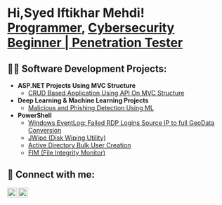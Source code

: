 <h1>Hi,Syed Iftikhar Mehdi! <br/><a href="https://github.com/SyedIftikharZaidi">Programmer</a>, <a href="https://www.linkedin.com/in/iftikharzaidi-4107b320/">Cybersecurity Beginner | Penetration Tester</a>

<h2>👨‍💻 Software Development Projects:</h2>

- <b>ASP.NET Projects Using MVC Structure</b>
  - [CRUD Based Application Using API On MVC Structure](https://github.com/SyedIftikharZaidi/Joyco-Project)
- <b>Deep Learning & Machine Learning Projects </b>
  - [Malicious and Phishing Detection Using ML](https://github.com/SyedIftikharZaidi/Malicious-And-Phishing-URL-Detection-using-ML)
- <b>PowerShell</b>
  - [Windows EventLog: Failed RDP Logins Source IP to full GeoData Conversion](https://github.com/joshmadakor1/Sentinel-Lab)
  - [JWipe (Disk Wiping Utility)](https://github.com/joshmadakor1/Jwipe.PowerShell)
  - [Active Directory Bulk User Creation](https://github.com/joshmadakor1/AD_PS)
  - [FIM (File Integrity Monitor)](https://github.com/joshmadakor1/PowerShell-Integrity-FIM)

<h2> 🤳 Connect with me:</h2>


[<img align="left" alt="JoshMadakor | Twitter" width="22px" src="https://cdn.jsdelivr.net/npm/simple-icons@v3/icons/twitter.svg" />][twitter]
[<img align="left" alt="JoshMadakor | LinkedIn" width="22px" src="https://cdn.jsdelivr.net/npm/simple-icons@v3/icons/linkedin.svg" />][linkedin]


[twitter]: https://twitter.com/SyedIftikharZa1

[linkedin]: https://www.linkedin.com/in/iftikharzaidi-4107b320/

<!--
**joshmadakor1/joshmadakor1** is a ✨ _special_ ✨ repository because its `README.md` (this file) appears on your GitHub profile.

Here are some ideas to get you started:

- 🔭 I’m currently working on ...
- 🌱 I’m currently learning ...
- 👯 I’m looking to collaborate on ...
- 🤔 I’m looking for help with ...
- 💬 Ask me about ...
- 📫 How to reach me: ...
- 😄 Pronouns: ...
- ⚡ Fun fact: ...
-->
